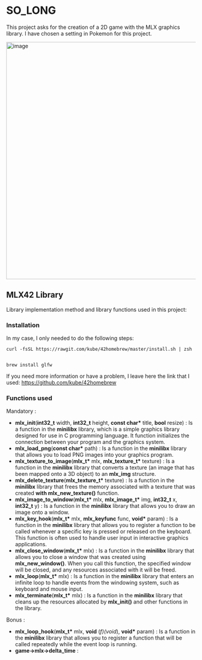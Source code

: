 # SO_LONG

This project asks for the creation of a 2D game with the MLX graphics library. I have chosen a setting in Pokemon for this project.

<img width="631" alt="image" src="https://user-images.githubusercontent.com/113030191/231206541-c44ff6a5-aa47-4a40-a5a4-2600cee1c4c7.png">

## MLX42 Library

Library implementation method and library functions used in this project:

### Installation

In my case, I only needed to do the following steps:

    curl -fsSL https://rawgit.com/kube/42homebrew/master/install.sh | zsh


    brew install glfw
    
If you need more information or have a problem, I leave here the link that I used: https://github.com/kube/42homebrew

### Functions used

Mandatory :

- **mlx_init**(**int32_t** width, **int32_t** height, **const char\*** title, **bool** resize) : Is a function in the **minilibx** library, which is a simple graphics library designed for use in C programming language. It function initializes the connection between your program and the graphics system.
- **mlx_load_png**(**const char\*** path) : Is a function in the **minilibx** library that allows you to load PNG images into your graphics program.
- **mlx_texture_to_image**(**mlx_t\*** mlx, **mlx_texture_t\*** texture) : Is a function in the **minilibx** library that converts a texture (an image that has been mapped onto a 3D object) to an **mlx_img** structure.
- **mlx_delete_texture**(**mlx_texture_t\*** texture) : Is a function in the **minilibx** library that frees the memory associated with a texture that was created **with mlx_new_texture()** function.
- **mlx_image_to_window**(**mlx_t\*** mlx, **mlx_image_t\*** img, **int32_t** x, **int32_t** y) : Is a function in the **minilibx** library that allows you to draw an image onto a window.
- **mlx_key_hook**(**mlx_t\*** mlx, **mlx_keyfunc** func, **void\*** param) : Is a function in the **minilibx** library that allows you to register a function to be called whenever a specific key is pressed or released on the keyboard. This function is often used to handle user input in interactive graphics applications.
- **mlx_close_window**(**mlx_t\*** mlx) : Is a function in the **minilibx** library that allows you to close a window that was created using **mlx_new_window()**. When you call this function, the specified window will be closed, and any resources associated with it will be freed.
- **mlx_loop**(**mlx_t\*** mlx) : Is a function in the **minilibx** library that enters an infinite loop to handle events from the windowing system, such as keyboard and mouse input.
- **mlx_terminate**(**mlx_t\*** mlx) : Is a function in the **minilibx** library that cleans up the resources allocated by **mlx_init()** and other functions in the library.

Bonus :

- **mlx_loop_hook**(**mlx_t\*** mlx, **void** (*f)(void*), **void\*** param) : Is a function in the **minilibx** library that allows you to register a function that will be called repeatedly while the event loop is running.
- **game->mlx->delta_time** : 
